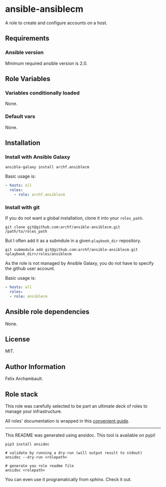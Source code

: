 # ansible-ansiblecm

A role to create and configure accounts on a host.

## Requirements

### Ansible version

Minimum required ansible version is 2.0.


## Role Variables

### Variables conditionally loaded

None.

### Default vars

None.

## Installation

### Install with Ansible Galaxy

```shell
ansible-galaxy install archf.ansiblecm
```

Basic usage is:

```yaml
- hosts: all
  roles:
    - role: archf.ansiblecm
```

### Install with git

If you do not want a global installation, clone it into your `roles_path`.

```shell
git clone git@github.com:archf/ansible-ansiblecm.git /path/to/roles_path
```

But I often add it as a submdule in a given `playbook_dir` repository.

```shell
git submodule add git@github.com:archf/ansible-ansiblecm.git <playbook_dir>/roles/ansiblecm
```

As the role is not managed by Ansible Galaxy, you do not have to specify the
github user account.

Basic usage is:

```yaml
- hosts: all
  roles:
  - role: ansiblecm
```

## Ansible role dependencies

None.

## License

MIT.

## Author Information

Felix Archambault.

## Role stack

This role was carefully selected to be part an ultimate deck of roles to manage
your infrastructure.

All roles' documentation is wrapped in this [convenient guide](http://127.0.0.1:8000/).


---
This README was generated using ansidoc. This tool is available on pypi!

```shell
pip3 install ansidoc

# validate by running a dry-run (will output result to stdout)
ansidoc --dry-run <rolepath>

# generate you role readme file
ansidoc <rolepath>
```

You can even use it programatically from sphinx. Check it out.